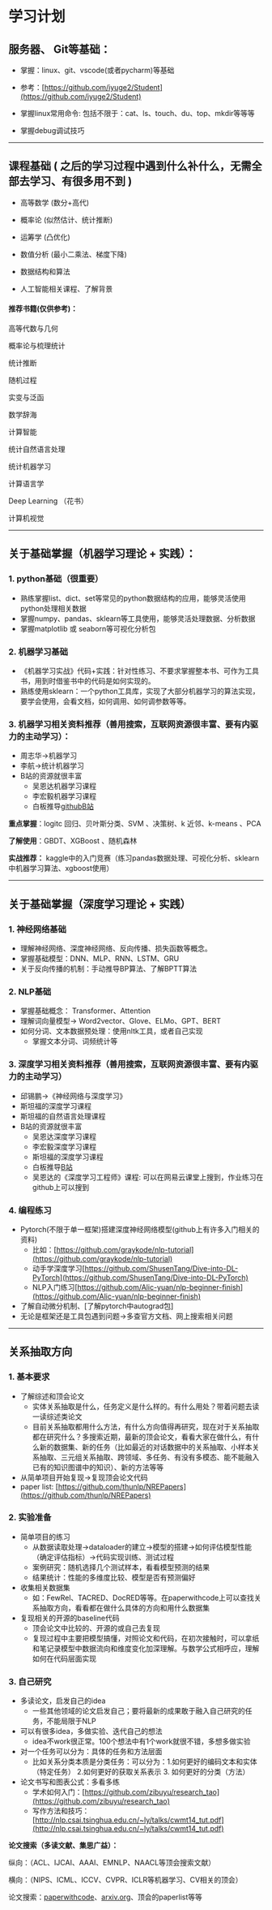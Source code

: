 # **学习计划**

## **服务器、 Git等基础：**

* 掌握：linux、git、vscode(或者pycharm)等基础

* 参考：[https://github.com/iyuge2/Student](https://github.com/iyuge2/Student)

* 掌握linux常用命令: 包括不限于：cat、ls、touch、du、top、mkdir等等等

* 掌握debug调试技巧

---

## 课程**基础** **(**  **之后的学习过程中遇到什么补什么，无需全部去学习、有很多用不到** **)**

* 高等数学 (数分+高代)

* 概率论 (似然估计、统计推断)

* 运筹学 (凸优化)

* 数值分析 (最小二乘法、梯度下降)

* 数据结构和算法

* 人工智能相关课程、了解背景

#### **推荐书籍(仅供参考)：**

高等代数与几何

概率论与梳理统计

统计推断

随机过程

实变与泛函

数学辞海

计算智能

统计自然语言处理

统计机器学习

计算语言学

Deep Learning （花书）

计算机视觉

---

## **关于基础掌握（机器学习理论**  **+** **实践）：**

### **1.  python基础（很重要）**

* 熟练掌握list、dict、set等常见的python数据结构的应用，能够灵活使用python处理相关数据
* 掌握numpy、pandas、sklearn等工具使用，能够灵活处理数据、分析数据
* 掌握matplotlib 或 seaborn等可视化分析包

### **2. 机器学习基础**

* 《机器学习实战》代码+实践：针对性练习、不要求掌握整本书、可作为工具书，用到时借鉴书中的代码是如何实现的。
* 熟练使用sklearn：一个python工具库，实现了大部分机器学习的算法实现，要学会使用，会看文档，如何调用、如何调参数等等。

### 3. 机器学习相关资料推荐（善用搜索，互联网资源很丰富、要有内驱力的主动学习）：

* 周志华->机器学习
* 李航->统计机器学习
* B站的资源就很丰富
  * 吴恩达机器学习课程
  * 李宏毅机器学习课程
  * 白板推导[github](https://github.com/shuhuai007/Machine-Learning-Session)[B站](https://www.bilibili.com/video/BV1aE411o7qd?spm_id_from=333.999.0.0)

**重点掌握**：logitc 回归、贝叶斯分类、SVM 、决策树、k 近邻、k-means 、PCA

**了解使用**：GBDT、XGBoost 、随机森林

**实战推荐：** kaggle中的入门竞赛（练习pandas数据处理、可视化分析、sklearn中机器学习算法、xgboost使用）

---

## **关于基础掌握（深度学习理论**  **+** **实践）**

### 1. **神经网络基础**

* 理解神经网络、深度神经网络、反向传播、损失函数等概念。
* 掌握基础模型：DNN、MLP、RNN、LSTM、GRU
* 关于反向传播的机制：手动推导BP算法、了解BPTT算法

### **2.** NLP基础

* 掌握基础概念： Transformer、Attention
* 理解词向量模型-> Word2vector、Glove、ELMo、GPT、BERT
* 如何分词、文本数据预处理：使用nltk工具，或者自己实现
  * 掌握文本分词、词频统计等

### 3. 深度学习相关资料推荐（善用搜索，互联网资源很丰富、要有内驱力的主动学习）

* 邱锡鹏->《神经网络与深度学习》
* 斯坦福的深度学习课程
* 斯坦福的自然语言处理课程
* B站的资源就很丰富
  * 吴恩达深度学习课程
  * 李宏毅深度学习课程
  * 斯坦福的深度学习课程
  * 白板推导[B站](https://www.bilibili.com/video/BV1NE411B7R9?spm_id_from=333.999.0.0)
  * 吴恩达的《深度学习工程师》课程: 可以在网易云课堂上搜到，作业练习在github上可以搜到

### 4. **编程练习**

* Pytorch(不限于单一框架)搭建深度神经网络模型(github上有许多入门相关的资料)
  * 比如：[https://github.com/graykode/nlp-tutorial](https://github.com/graykode/nlp-tutorial)
  * 动手学深度学习[https://github.com/ShusenTang/Dive-into-DL-PyTorch](https://github.com/ShusenTang/Dive-into-DL-PyTorch)
  * NLP入门练习[https://github.com/Alic-yuan/nlp-beginner-finish](https://github.com/Alic-yuan/nlp-beginner-finish)
* 了解自动微分机制、[了解pytorch中autograd包]
* 无论是框架还是工具包遇到问题->多查官方文档、网上搜索相关问题

---

## **关系抽取方向**

### 1. 基本要求

* 了解综述和顶会论文
  * 实体关系抽取是什么，任务定义是什么样的。有什么用处？带着问题去读一读综述类论文
  * 目前关系抽取都用什么方法，有什么方向值得再研究，现在对于关系抽取都在研究什么？多搜索近期，最新的顶会论文，看看大家在做什么，有什么新的数据集、新的任务（比如最近的对话数据中的关系抽取、小样本关系抽取、三元组关系抽取、跨领域、多任务、有没有多模态、能不能融入已有的知识图谱中的知识）、新的方法等等
* 从简单项目开始复现->复现顶会论文代码
* paper list: [https://github.com/thunlp/NREPapers](https://github.com/thunlp/NREPapers)

### 2. 实验准备

* 简单项目的练习
  * 从数据读取处理->dataloader的建立->模型的搭建->如何评估模型性能（确定评估指标）->代码实现训练、测试过程
  * 案例研究：随机选择几个测试样本，看看模型预测的结果
  * 结果统计：性能的多维度比较、模型是否有预测偏好
* 收集相关数据集
  * 如：FewRel、TACRED、DocRED等等。在paperwithcode上可以查找关系抽取方向，看看都在做什么具体的方向和用什么数据集
* 复现相关的开源的baseline代码
  * 顶会论文中比较的、开源的或自己去复现
  * 复现过程中主要把模型搞懂，对照论文和代码，在初次接触时，可以拿纸和笔记录模型中数据流向和维度变化加深理解。与数学公式相呼应，理解如何在代码层面实现

### 3. 自己研究

* 多读论文，启发自己的idea
  * 一些其他领域的论文启发自己；要将最新的成果敢于融入自己研究的任务，不能局限于NLP
* 可以有很多idea，多做实验、迭代自己的想法
  * idea不work很正常。100个想法中有1个work就很不错，多想多做实验
* 对一个任务可以分为：具体的任务和方法层面
  * 比如关系分类本质是分类任务：可以分为：1.如何更好的编码文本和实体（特定任务） 2.如何更好的获取关系表示 3. 如何更好的分类（方法）
* 论文书写和图表公式：多看多练
  * 学术如何入门：[https://github.com/zibuyu/research_tao](https://github.com/zibuyu/research_tao)
  * 写作方法和技巧：[http://nlp.csai.tsinghua.edu.cn/~ly/talks/cwmt14_tut.pdf](http://nlp.csai.tsinghua.edu.cn/~ly/talks/cwmt14_tut.pdf)

**论文搜索（多读文献、集思广益）：**

纵向：（ACL、IJCAI、AAAI、EMNLP、NAACL等顶会搜索文献）

横向：（NIPS、ICML、ICCV、CVPR、ICLR等机器学习、CV相关的顶会）

论文搜索：<u>paperwithcode</u>、<u>arxiv.org</u>、顶会的paperlist等等
